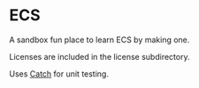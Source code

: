 # ECS

A sandbox fun place to learn ECS by making one.

Licenses are included in the license subdirectory.

Uses [Catch](https://github.com/catchorg/Catch2) for unit testing.
